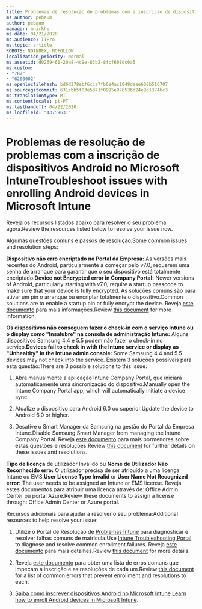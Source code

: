 ```yaml
---
title: Problemas de resolução de problemas com a inscrição de dispositivos Android no Microsoft Intune
ms.author: pebaum
author: pebaum
manager: mnirkhe
ms.date: 04/21/2020
ms.audience: ITPro
ms.topic: article
ROBOTS: NOINDEX, NOFOLLOW
localization_priority: Normal
ms.assetid: d0269461-20a8-4c9e-83b2-8fcf608dc0a5
ms.custom:
- "787"
- "6200002"
ms.openlocfilehash: bd6d278ebf6cca7fb6e4ac1049deae600b516707
ms.sourcegitcommit: 631cbb5f03e5371f0995e976536d24e9d13746c3
ms.translationtype: MT
ms.contentlocale: pt-PT
ms.lasthandoff: 04/22/2020
ms.locfileid: "43759631"
---
```

# <a name="troubleshoot-issues-with-enrolling-android-devices-in-microsoft-intune"></a><span data-ttu-id="17b81-102">Problemas de resolução de problemas com a inscrição de dispositivos Android no Microsoft Intune</span><span class="sxs-lookup"><span data-stu-id="17b81-102">Troubleshoot issues with enrolling Android devices in Microsoft Intune</span></span>

<span data-ttu-id="17b81-103">Reveja os recursos listados abaixo para resolver o seu problema agora.</span><span class="sxs-lookup"><span data-stu-id="17b81-103">Review the resources listed below to resolve your issue now.</span></span>
  
<span data-ttu-id="17b81-104">Algumas questões comuns e passos de resolução:</span><span class="sxs-lookup"><span data-stu-id="17b81-104">Some common issues and resolution steps:</span></span>
  
 <span data-ttu-id="17b81-105">**Dispositivo não erro encriptado no Portal da Empresa:** As versões mais recentes do Android, particularmente a começar pelo v7.0, requerem uma senha de arranque para garantir que o seu dispositivo está totalmente encriptado.</span><span class="sxs-lookup"><span data-stu-id="17b81-105">**Device not Encrypted error in Company Portal:** Newer versions of Android, particularly starting with v7.0, require a startup passcode to make sure that your device is fully encrypted.</span></span> <span data-ttu-id="17b81-106">As soluções comuns são para ativar um pin o arranque ou encriptar totalmente o dispositivo.</span><span class="sxs-lookup"><span data-stu-id="17b81-106">Common solutions are to enable a startup pin or fully encrypt the device.</span></span> <span data-ttu-id="17b81-107">Reveja [este documento](https://docs.microsoft.com/intune-user-help/your-device-appears-encrypted-but-cp-says-otherwise-android) para mais informações.</span><span class="sxs-lookup"><span data-stu-id="17b81-107">Review [this document](https://docs.microsoft.com/intune-user-help/your-device-appears-encrypted-but-cp-says-otherwise-android) for more information.</span></span>
  
 <span data-ttu-id="17b81-108">**Os dispositivos não conseguem fazer o check-in com o serviço Intune ou o display como "Insalubre" na consola de administração Intune:** Alguns dispositivos Samsung 4.4 e 5.5 podem não fazer o check-in no serviço.</span><span class="sxs-lookup"><span data-stu-id="17b81-108">**Devices fail to check in with the Intune service or display as "Unhealthy" in the Intune admin console:** Some Samsung 4.4 and 5.5 devices may not check into the service.</span></span> <span data-ttu-id="17b81-109">Existem 3 soluções possíveis para esta questão:</span><span class="sxs-lookup"><span data-stu-id="17b81-109">There are 3 possible solutions to this issue:</span></span>
  
1. <span data-ttu-id="17b81-110">Abra manualmente a aplicação Intune Company Portal, que iniciará automaticamente uma sincronização do dispositivo.</span><span class="sxs-lookup"><span data-stu-id="17b81-110">Manually open the Intune Company Portal app, which will automatically initiate a device sync.</span></span>

2. <span data-ttu-id="17b81-111">Atualize o dispositivo para Android 6.0 ou superior.</span><span class="sxs-lookup"><span data-stu-id="17b81-111">Update the device to Android 6.0 or higher.</span></span>

3. <span data-ttu-id="17b81-112">Desative o Smart Manager da Samsung na gestão do Portal da Empresa Intune.</span><span class="sxs-lookup"><span data-stu-id="17b81-112">Disable Samsung Smart Manager from managing the Intune Company Portal.</span></span> <span data-ttu-id="17b81-113">Reveja [este documento](https://docs.microsoft.com/intune-classic/troubleshoot/troubleshoot-device-enrollment-in-intune#devices-fail-to-check-in-with-the-intune-service-and-display-as-unhealthy-in-the-intune-admin-console) para mais pormenores sobre estas questões e resoluções.</span><span class="sxs-lookup"><span data-stu-id="17b81-113">Review [this document](https://docs.microsoft.com/intune-classic/troubleshoot/troubleshoot-device-enrollment-in-intune#devices-fail-to-check-in-with-the-intune-service-and-display-as-unhealthy-in-the-intune-admin-console) for further details on these issues and resolutions.</span></span>

 <span data-ttu-id="17b81-114">**Tipo de licença** de utilizador Inválido ou **Nome de Utilizador Não Reconhecido erro:** O utilizador precisa de ser atribuído a uma licença Intune ou EMS.</span><span class="sxs-lookup"><span data-stu-id="17b81-114">**User License Type Invalid** or **User Name Not Recognized error:** The user needs to be assigned an Intune or EMS license.</span></span> <span data-ttu-id="17b81-115">Reveja estes documentos para atribuir uma licença através de: Office Admin Center ou portal Azure.</span><span class="sxs-lookup"><span data-stu-id="17b81-115">Review these documents to assign a license through: Office Admin Center or Azure portal.</span></span>
  
<span data-ttu-id="17b81-116">Recursos adicionais para ajudar a resolver o seu problema:</span><span class="sxs-lookup"><span data-stu-id="17b81-116">Additional resources to help resolve your issue:</span></span>
  
1. <span data-ttu-id="17b81-117">Utilize o Portal de Resolução de [Problemas Intune](https://devicemanagement.microsoft.com/#blade/Microsoft_Intune_DeviceSettings/TroubleshootBlade) para diagnosticar e resolver falhas comuns de matrícula.</span><span class="sxs-lookup"><span data-stu-id="17b81-117">Use [Intune Troubleshooting Portal](https://devicemanagement.microsoft.com/#blade/Microsoft_Intune_DeviceSettings/TroubleshootBlade) to diagnose and resolve common enrollment failures.</span></span> <span data-ttu-id="17b81-118">Reveja [este documento](https://docs.microsoft.com/intune/help-desk-operators) para mais detalhes.</span><span class="sxs-lookup"><span data-stu-id="17b81-118">Review [this document](https://docs.microsoft.com/intune/help-desk-operators) for more details.</span></span>

2. <span data-ttu-id="17b81-119">Reveja [este documento](https://docs.microsoft.com/intune-classic/Troubleshoot/troubleshoot-device-enrollment-in-intune) para obter uma lista de erros comuns que impeçam a inscrição e as resoluções de cada um.</span><span class="sxs-lookup"><span data-stu-id="17b81-119">Review [this document](https://docs.microsoft.com/intune-classic/Troubleshoot/troubleshoot-device-enrollment-in-intune) for a list of common errors that prevent enrollment and resolutions to each.</span></span>

3. <span data-ttu-id="17b81-120">[Saiba como inscrever dispositivos Android no Microsoft Intune](https://docs.microsoft.com/intune/android-enroll).</span><span class="sxs-lookup"><span data-stu-id="17b81-120">[Learn how to enroll Android devices in Microsoft Intune](https://docs.microsoft.com/intune/android-enroll).</span></span>
